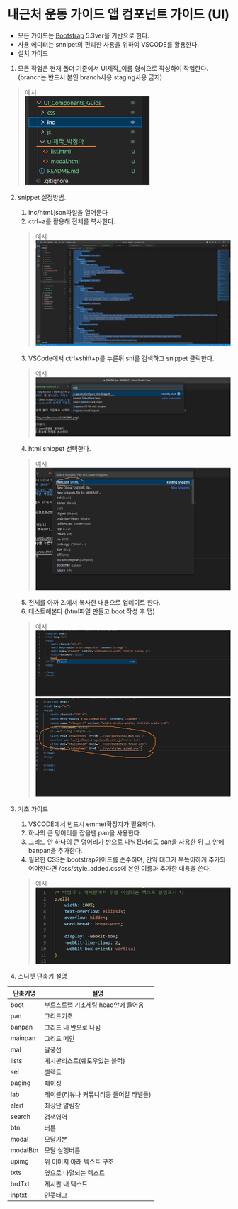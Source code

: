 # 내근처 운동 가이드 앱 컴포넌트 가이드 (UI)
+ 모든 가이드는 [Bootstrap](https://getbootstrap.com/) 5.3ver을 기반으로 한다.
+ 사용 에디터는 snnipet의 편리한 사용을 위하여 VSCODE를 활용한다. 
+ 설치 가이드 
1. 모든 작업은 현재 폴더 기준에서 UI제작_이름 형식으로 작성하여 작업한다. (branch는 반드시 본인 branch사용 staging사용 금지)
> 예시<br>
> ![이미지](../img_readme/result0302009.png) <br>

2. snippet 설정방법. 
    1. inc/html.json파일을 열어둔다
    2. ctrl+a를 활용해 전체를 복사한다.
    > 예시<br>
    > ![이미지](../img_readme/result0302010.png) <br>
    3. VSCode에서 ctrl+shift+p를 누른뒤 sni를 검색하고 snippet 클릭한다.
    > 예시<br>
    > ![이미지](../img_readme/result0302011.png) <br>
    4. html snippet 선택한다.
    > 예시<br>
    > ![이미지](../img_readme/result0302012.png) <br>
    5. 전체를 아까 2.에서 복사한 내용으로 업데이트 한다.
    6. 테스트해본다 (html파일 만들고 boot 작성 후 탭)
    > 예시<br>
    > ![이미지](../img_readme/result0302013.png) <br>
    > ![이미지](../img_readme/result0302014.png) <br>
    

3. 기초 가이드 
    1. VSCODE에서 반드시 emmet확장자가 필요하다.
    2. 하나의 큰 덩어리를 잡을땐 pan을 사용한다.
    3. 그리드 안 하나의 큰 덩어리가 반으로 나눠졌더라도 pan을 사용한 뒤 그 안에 banpan을 추가한다.
    4. 필요한 CSS는 bootstrap가이드를 준수하며, 만약 태그가 부득이하게 추가되어야한다면 /css/style_added.css에 본인 이름과 추가한 내용을 쓴다.
    > 예시<br>
    > ![이미지](../img_readme/result0302015.png) <br>


4. 스니펫 단축키 설명

| 단축키명 | 설명 |
| --- | --- |
| boot | 부트스트랩 기초세팅 head안에 들어옴 |
| pan | 그리드기초 |
| banpan | 그리드 내 반으로 나뉨 |
| mainpan | 그리드 메인 |
| mal | 말풍선 |
| lists | 게시판리스트(쉐도우있는 블럭) |
| sel | 셀렉트 |
| paging | 페이징 |
| lab | 레이블(리뷰나 커뮤니티등 들어갈 라벨들) |
| alert | 최상단 알림창 |
| search | 검색영역 |
| btn | 버튼 |
| modal | 모달기본 |
| modalBtn | 모달 실행버튼 |
| upimg | 위 이미지 아래 텍스트 구조 |
| txts | 옆으로 나열되는 텍스트 |
| brdTxt | 게시판 내 텍스트 |
| inptxt | 인풋태그 |


